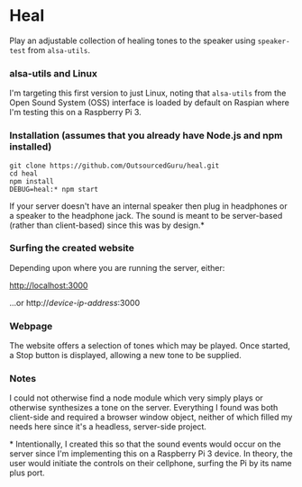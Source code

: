 # Heal
Play an adjustable collection of healing tones to the speaker using ``speaker-test`` from ``alsa-utils``.

### alsa-utils and Linux

I'm targeting this first version to just Linux, noting that ``alsa-utils`` from the Open Sound System (OSS) interface is loaded by default on Raspian where I'm testing this on a Raspberry Pi 3.

### Installation (assumes that you already have Node.js and npm installed)

````
git clone https://github.com/OutsourcedGuru/heal.git
cd heal
npm install
DEBUG=heal:* npm start
````

If your server doesn't have an internal speaker then plug in headphones or a speaker to the headphone jack. The sound is meant to be server-based (rather than client-based) since this was by design.*

### Surfing the created website

Depending upon where you are running the server, either:

[http://localhost:3000](http://localhost:3000)

...or http://*device-ip-address*:3000

### Webpage

The website offers a selection of tones which may be played. Once started, a Stop button is displayed, allowing a new tone to be supplied.

### Notes

I could not otherwise find a node module which very simply plays or otherwise synthesizes a tone on the server. Everything I found was both client-side and required a browser window object, neither of which filled my needs here since it's a headless, server-side project.

\* Intentionally, I created this so that the sound events would occur on the server since I'm implementing this on a Raspberry Pi 3 device.  In theory, the user would initiate the controls on their cellphone, surfing the Pi by its name plus port.
